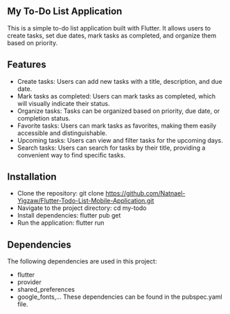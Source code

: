 ## My To-Do List Application
This is a simple to-do list application built with Flutter. It allows users to create tasks, set due dates, mark tasks as completed, and organize them based on priority.

## Features
- Create tasks: Users can add new tasks with a title, description, and due date.
- Mark tasks as completed: Users can mark tasks as completed, which will visually indicate their status.
- Organize tasks: Tasks can be organized based on priority, due date, or completion status.
- Favorite tasks: Users can mark tasks as favorites, making them easily accessible and distinguishable.
- Upcoming tasks: Users can view and filter tasks for the upcoming days.
- Search tasks: Users can search for tasks by their title, providing a convenient way to find specific tasks.

## Installation
- Clone the repository: git clone https://github.com/Natnael-Yigzaw/Flutter-Todo-List-Mobile-Application.git
- Navigate to the project directory: cd my-todo
- Install dependencies: flutter pub get
- Run the application: flutter run
## Dependencies
The following dependencies are used in this project:
- flutter
- provider
- shared_preferences
- google_fonts,...
These dependencies can be found in the pubspec.yaml file.